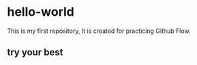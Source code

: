 # hello-world
This is my first repository, It is created for practicing Github  Flow.
## try your best
